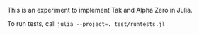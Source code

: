 This is an experiment to implement Tak and Alpha Zero in Julia. 

To run tests, call `julia --project=. test/runtests.jl`